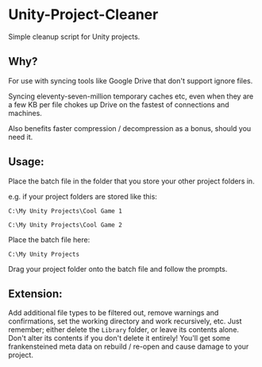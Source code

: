 # Unity-Project-Cleaner
Simple cleanup script for Unity projects.


## Why?
For use with syncing tools like Google Drive that don't support ignore files.

Syncing eleventy-seven-million temporary caches etc, even when they are a few KB per file chokes up Drive on the fastest of connections and machines.

Also benefits faster compression / decompression as a bonus, should you need it.


## Usage:
Place the batch file in the folder that you store your other project folders in.

e.g. if your project folders are stored like this:

`C:\My Unity Projects\Cool Game 1`

`C:\My Unity Projects\Cool Game 2`


Place the batch file here:

`C:\My Unity Projects`

Drag your project folder onto the batch file and follow the prompts.


## Extension:
Add additional file types to be filtered out, remove warnings and confirmations, set the working directory and work recursively, etc.
Just remember; either delete the `Library` folder, or leave its contents alone. Don't alter its contents if you don't delete it entirely! You'll get some frankensteined meta data on rebuild / re-open and cause damage to your project.
